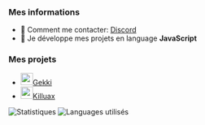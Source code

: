 ### Mes informations
- 🔭 Comment me contacter: [Discord](https://discord.com/user/786280792577802251)
- 🌱 Je développe mes projets en language __JavaScript__

### Mes projets
- [<img src="https://cdn.discordapp.com/avatars/777603091033620520/44a10e3a65ed2eed95f3c5c3ce59f7cc.png?size=2048" width="24"/>Gekki](https://discord.gg/jcbFgtpYWs)
- [<img src="https://cdn.discordapp.com/avatars/787208822589882389/ad40dd7bf53488a24036fa2da8d828a6.png?size=2048" width="24"/>Killuax](https://discord.gg/qnnp2TMrrg)

<img alt="Statistiques" src="https://github-readme-stats.vercel.app/api?username=Kylixn&show_icons=true&hide_border=true&theme=tokyonight" />
<img alt="Languages utilisés" src="https://github-readme-stats.vercel.app/api/top-langs?username=Kylixn&show_icons=true&theme=tokyonight&layout=compact" />
